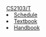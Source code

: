 <link rel="stylesheet" href="css/main.css">

<navbar placement="top" type="default">
  <a slot="brand" href="/" title="Home" class="navbar-brand">CS2103/T</a>
  <li><a href="/">Schedule</a></li>
  <li><a href="#">Textbook</a></li>
  <li><a href="#">Handbook</a></li>
</navbar>

<div class="website-content">
<include src="contents/overview/index.html" />
<include src="contents/week1/index.html" />
<include src="contents/week2/index.html" />
</div>